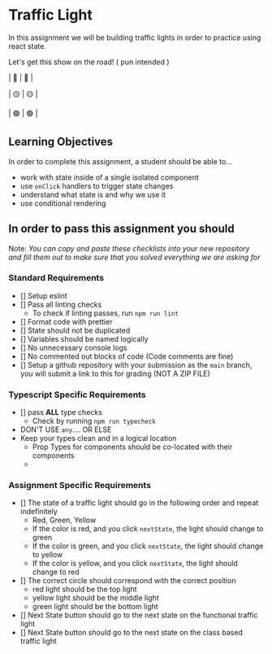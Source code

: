 # Traffic Light

In this assignment we will be building traffic lights in order to practice using react state.

Let's get this show on the road! ( pun intended )

| 🔴 | 🔴 |

| 🟡 | 🟡 |

| 🟢 | 🟢 |

## Learning Objectives

In order to complete this assignment, a student should be able to...

- work with state inside of a single isolated component
- use `onClick` handlers to trigger state changes
- understand what state is and why we use it
- use conditional rendering

## In order to pass this assignment you should

Note:
_You can copy and paste these checklists into your new repository and fill them out to make sure that you solved everything we are asking for_

### Standard Requirements

- [] Setup eslint
- [] Pass all linting checks
  - To check if linting passes, run `npm run lint`
- [] Format code with prettier
- [] State should not be duplicated
- [] Variables should be named logically
- [] No unnecessary console logs
- [] No commented out blocks of code (Code comments are fine)
- [] Setup a github repository with your submission as the `main` branch, you will submit a link to this for grading (NOT A ZIP FILE)

### Typescript Specific Requirements

- [] pass **ALL** type checks
  - Check by running `npm run typecheck`
- DON'T USE `any`.... OR ELSE
- Keep your types clean and in a logical location
  - Prop Types for components should be co-located with their components
  -

### Assignment Specific Requirements

- [] The state of a traffic light should go in the following order and repeat indefinitely
  - Red, Green, Yellow
  - If the color is red, and you click `nextState`, the light should change to green
  - If the color is green, and you click `nextState`, the light should change to yellow
  - If the color is yellow, and you click `nextState`, the light should change to red
- [] The correct circle should correspond with the correct position
  - red light should be the top light
  - yellow light should be the middle light
  - green light should be the bottom light
- [] Next State button should go to the next state on the functional traffic light
- [] Next State button should go to the next state on the class based traffic light
